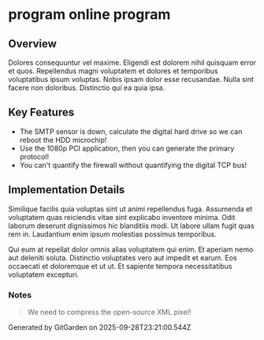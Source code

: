 # program online program

## Overview
Dolores consequuntur vel maxime. Eligendi est dolorem nihil quisquam error et quos. Repellendus magni voluptatem et dolores et temporibus voluptatibus ipsum voluptas. Nobis ipsam dolor esse recusandae. Nulla sint facere non doloribus. Distinctio qui ea quia ipsa.

## Key Features
- The SMTP sensor is down, calculate the digital hard drive so we can reboot the HDD microchip!
- Use the 1080p PCI application, then you can generate the primary protocol!
- You can't quantify the firewall without quantifying the digital TCP bus!

## Implementation Details
Similique facilis quia voluptas sint ut animi repellendus fuga. Assumenda et voluptatem quas reiciendis vitae sint explicabo inventore minima. Odit laborum deserunt dignissimos hic blanditiis modi. Ut labore ullam fugit quas rem in. Laudantium enim ipsum molestias possimus temporibus.
 Qui eum at repellat dolor omnis alias voluptatem qui enim. Et aperiam nemo aut deleniti soluta. Distinctio voluptates vero aut impedit et earum. Eos occaecati et doloremque et ut ut. Et sapiente tempora necessitatibus voluptatem excepturi.

### Notes
> We need to compress the open-source XML pixel!

Generated by GitGarden on 2025-09-28T23:21:00.544Z